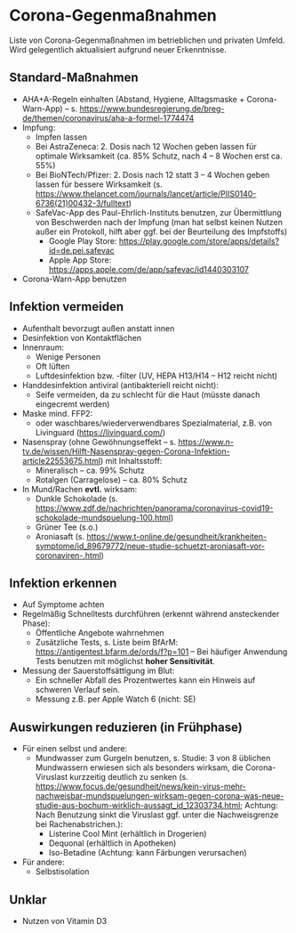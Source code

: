 # Corona-Gegenmaßnahmen
Liste von Corona-Gegenmaßnahmen im betrieblichen und privaten Umfeld. Wird gelegentlich aktualisiert aufgrund neuer Erkenntnisse.

## Standard-Maßnahmen
- AHA+A-Regeln einhalten (Abstand, Hygiene, Alltagsmaske + Corona-Warn-App) – s. https://www.bundesregierung.de/breg-de/themen/coronavirus/aha-a-formel-1774474
- Impfung:
  - Impfen lassen
  - Bei AstraZeneca: 2. Dosis nach 12 Wochen geben lassen für optimale Wirksamkeit (ca. 85% Schutz, nach 4 – 8 Wochen erst ca. 55%)
  - Bei BioNTech/Pfizer: 2. Dosis nach 12 statt 3 – 4 Wochen geben lassen für bessere Wirksamkeit (s. https://www.thelancet.com/journals/lancet/article/PIIS0140-6736(21)00432-3/fulltext)
  - SafeVac-App des Paul-Ehrlich-Instituts benutzen, zur Übermittlung von Beschwerden nach der Impfung (man hat selbst keinen Nutzen außer ein Protokoll, hilft aber ggf. bei der Beurteilung des Impfstoffs)
    - Google Play Store: https://play.google.com/store/apps/details?id=de.pei.safevac
    - Apple App Store: https://apps.apple.com/de/app/safevac/id1440303107 
- Corona-Warn-App benutzen
## Infektion vermeiden
- Aufenthalt bevorzugt außen anstatt innen
- Desinfektion von Kontaktflächen
- Innenraum:
  - Wenige Personen
  - Oft lüften
  - Luftdesinfektion bzw. -filter (UV, HEPA H13/H14 – H12 reicht nicht)
- Handdesinfektion antiviral (antibakteriell reicht nicht):
  - Seife vermeiden, da zu schlecht für die Haut (müsste danach eingecremt werden)
- Maske mind. FFP2:
  - oder waschbares/wiederverwendbares Spezialmaterial, z.B. von Livinguard (https://livinguard.com/)
- Nasenspray (ohne Gewöhnungseffekt – s. https://www.n-tv.de/wissen/Hilft-Nasenspray-gegen-Corona-Infektion-article22553675.html) mit Inhaltsstoff:
  - Mineralisch – ca. 99% Schutz
  - Rotalgen (Carragelose) – ca. 80% Schutz
- In Mund/Rachen **evtl.** wirksam:
  - Dunkle Schokolade (s. https://www.zdf.de/nachrichten/panorama/coronavirus-covid19-schokolade-mundspuelung-100.html)
  - Grüner Tee (s.o.)
  - Aroniasaft (s. https://www.t-online.de/gesundheit/krankheiten-symptome/id_89679772/neue-studie-schuetzt-aroniasaft-vor-coronaviren-.html)
## Infektion erkennen
- Auf Symptome achten
- Regelmäßig Schnelltests durchführen (erkennt während ansteckender Phase):
  - Öffentliche Angebote wahrnehmen
  - Zusätzliche Tests, s. Liste beim BfArM: https://antigentest.bfarm.de/ords/f?p=101 – Bei häufiger Anwendung Tests benutzen mit möglichst **hoher Sensitivität**.
- Messung der Sauerstoffsättigung im Blut:
  - Ein schneller Abfall des Prozentwertes kann ein Hinweis auf schweren Verlauf sein. 
  - Messung z.B. per Apple Watch 6 (nicht: SE)
## Auswirkungen reduzieren (in Frühphase)
- Für einen selbst und andere:
  - Mundwasser zum Gurgeln benutzen, s. Studie: 3 von 8 üblichen Mundwassern erwiesen sich als besonders wirksam, die Corona-Viruslast kurzzeitig deutlich zu senken (s. https://www.focus.de/gesundheit/news/kein-virus-mehr-nachweisbar-mundspuelungen-wirksam-gegen-corona-was-neue-studie-aus-bochum-wirklich-aussagt_id_12303734.html; Achtung: Nach Benutzung sinkt die Viruslast ggf. unter die Nachweisgrenze bei Rachenabstrichen.):
    - Listerine Cool Mint (erhältlich in Drogerien)
    - Dequonal (erhältlich in Apotheken)
    - Iso-Betadine (Achtung: kann Färbungen verursachen)
- Für andere:
  - Selbstisolation
## Unklar
- Nutzen von Vitamin D3
